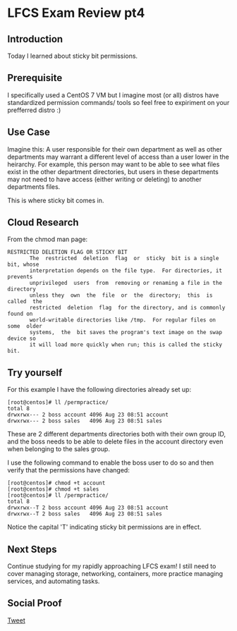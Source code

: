 # LFCS Exam Review pt4

## Introduction

Today I learned about sticky bit permissions.

## Prerequisite

I specifically used a CentOS 7 VM but I imagine most (or all) distros have standardized permission commands/ tools so feel free to expiriment on your prefferred distro :)

## Use Case

Imagine this: A user responsible for their own department as well as other departments may warrant a different level of access than a user lower in the heirarchy. For example, this person may want to be able to see what files exist in the other department directories, but users in these departments may not need to have access (either writing or deleting) to another departments files. 

This is where sticky bit comes in.

## Cloud Research

From the chmod man page:

```
RESTRICTED DELETION FLAG OR STICKY BIT
       The  restricted  deletion  flag  or  sticky  bit is a single bit, whose
       interpretation depends on the file type.  For directories, it  prevents
       unprivileged  users  from  removing or renaming a file in the directory
       unless they  own  the  file  or  the  directory;  this  is  called  the
       restricted  deletion  flag  for the directory, and is commonly found on
       world-writable directories like /tmp.  For regular files on some  older
       systems,  the  bit saves the program's text image on the swap device so
       it will load more quickly when run; this is called the sticky bit.
```

## Try yourself

For this example I have the following directories already set up:

```
[root@centos]# ll /permpractice/
total 8
drwxrwx--- 2 boss account 4096 Aug 23 08:51 account
drwxrwx--- 2 boss sales   4096 Aug 23 08:51 sales
```

These are 2 different departments directories both with their own group ID, and the boss needs to be able to delete files in the account directory even when belonging to the sales group. 

I use the following command to enable the boss user to do so and then verify that the permissions have changed:

```
[root@centos]# chmod +t account
[root@centos]# chmod +t sales
[root@centos]# ll /permpractice/
total 8
drwxrwx--T 2 boss account 4096 Aug 23 08:51 account
drwxrwx--T 2 boss sales   4096 Aug 23 08:51 sales
```
Notice the capital 'T' indicating sticky bit permissions are in effect.

## Next Steps

Continue studying for my rapidly approaching LFCS exam! I still need to cover managing storage, networking, containers, more practice managing services, and automating tasks.

## Social Proof

[Tweet](https://twitter.com/lrnallday/status/1298821978061709313)
